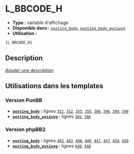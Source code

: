 # L_BBCODE_H
* __Type :__ variable d'affichage
* __Disponible dans :__ [`posting_body`](../tpl/var/posting_body.md), [`posting_body_wysiwyg`](../tpl/var/posting_body_wysiwyg.md)
* __Utilisation :__

```html
{L_BBCODE_H}
```

## Description
[*Ajouter une description*](https://fa-tvars.appspot.com/var/L_BBCODE_H)

## Utilisations dans les templates

### Version PunBB
* __[`posting_body`](../tpl/var/posting_body.md#readme) :__ lignes [`352`](../tpl/src/punbb/posting_body.tpl#L352), [`352`](../tpl/src/punbb/posting_body.tpl#L352), [`355`](../tpl/src/punbb/posting_body.tpl#L355), [`355`](../tpl/src/punbb/posting_body.tpl#L355), [`396`](../tpl/src/punbb/posting_body.tpl#L396), [`396`](../tpl/src/punbb/posting_body.tpl#L396), [`399`](../tpl/src/punbb/posting_body.tpl#L399), [`399`](../tpl/src/punbb/posting_body.tpl#L399)
* __[`posting_body_wysiwyg`](../tpl/var/posting_body_wysiwyg.md#readme) :__ lignes [`386`](../tpl/src/punbb/posting_body_wysiwyg.tpl#L386), [`386`](../tpl/src/punbb/posting_body_wysiwyg.tpl#L386)

### Version phpBB2
* __[`posting_body`](../tpl/var/posting_body.md#readme) :__ lignes [`403`](../tpl/src/subsilver/posting_body.tpl#L403), [`403`](../tpl/src/subsilver/posting_body.tpl#L403), [`406`](../tpl/src/subsilver/posting_body.tpl#L406), [`406`](../tpl/src/subsilver/posting_body.tpl#L406), [`447`](../tpl/src/subsilver/posting_body.tpl#L447), [`447`](../tpl/src/subsilver/posting_body.tpl#L447), [`450`](../tpl/src/subsilver/posting_body.tpl#L450), [`450`](../tpl/src/subsilver/posting_body.tpl#L450)
* __[`posting_body_wysiwyg`](../tpl/var/posting_body_wysiwyg.md#readme) :__ lignes [`440`](../tpl/src/subsilver/posting_body_wysiwyg.tpl#L440), [`440`](../tpl/src/subsilver/posting_body_wysiwyg.tpl#L440)